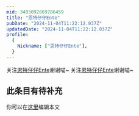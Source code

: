 ```yaml
---
mid: 3493092669786459
title: "恩特仔仔Ente"
pubDate: "2024-11-04T11:22:12.037Z"
updatedDate: "2024-11-04T11:22:12.037Z"
profile:
  {
    Nickname: ["恩特仔仔Ente"],
  }
---
```


关注[恩特仔仔Ente](https://space.bilibili.com/3493092669786459)谢谢喵~ 关注[恩特仔仔Ente](https://space.bilibili.com/3493092669786459)谢谢喵~

## 此条目有待补充
你可以在[这里](https://github.com/Yuhanawa/VTuber.ICU-Content/edit/master/v/恩特仔仔Ente/index.md)编辑本文

